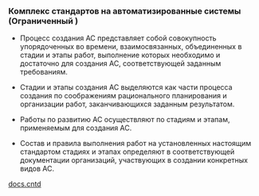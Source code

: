### Комплекс стандартов на автоматизированные системы (Ограниченный )

- Процесс создания АС представляет собой совокупность упорядоченных во времени, взаимосвязанных, объединенных в стадии и этапы работ, выполнение которых необходимо и достаточно для создания АС, соответствующей заданным требованиям.  

- Стадии и этапы создания АС выделяются как части процесса создания по соображениям рационального планирования и организации работ, заканчивающихся заданным результатом.  
  
- Работы по развитию АС осуществляют по стадиям и этапам, применяемым для создания АС.  

- Состав и правила выполнения работ на установленных настоящим стандартом стадиях и этапах определяют в соответствующей документации организаций, участвующих в создании конкретных видов АС.

[docs.cntd](https://docs.cntd.ru/document/1200006921)